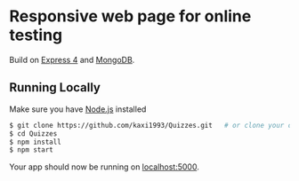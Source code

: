 # Responsive web page for online testing

Build on  [Express 4](http://expressjs.com/) and [MongoDB](http://www.mongodb.org/).


## Running Locally

Make sure you have [Node.js](http://nodejs.org/) installed

```sh
$ git clone https://github.com/kaxi1993/Quizzes.git   # or clone your own fork
$ cd Quizzes
$ npm install
$ npm start
```

Your app should now be running on [localhost:5000](http://localhost:5000/).

